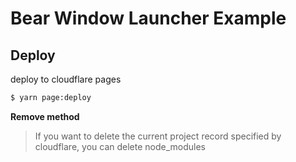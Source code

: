 # Bear Window Launcher Example

## Deploy

deploy to cloudflare pages

```bash
$ yarn page:deploy
```

**Remove method**
> If you want to delete the current project record specified by cloudflare, you can delete node_modules 

